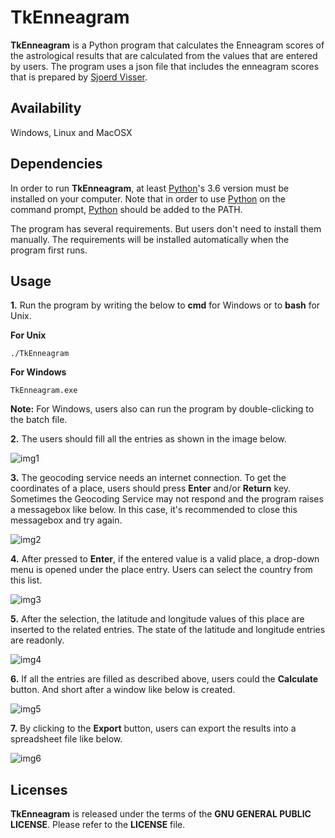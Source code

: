 # TkEnneagram

**TkEnneagram** is a Python program that calculates the Enneagram scores of the astrological results that are calculated from the values that are entered by users. The program uses a json file that includes the enneagram scores that is prepared by [Sjoerd Visser](https://vissesh.home.xs4all.nl/).

## Availability

Windows, Linux and MacOSX

## Dependencies

In order to run **TkEnneagram**, at least [Python](https://www.python.org/)'s 3.6 version must be installed on your computer. Note that in order to use [Python](https://www.python.org/) on the command prompt, [Python](https://www.python.org/) should be added to the PATH.

The program has several requirements. But users don't need to install them manually. The requirements will be installed automatically when the program first runs.

## Usage

**1.** Run the program by writing the below to **cmd** for Windows or to **bash** for Unix.

**For Unix**

    ./TkEnneagram

**For Windows**

    TkEnneagram.exe
    
**Note:** For Windows, users also can run the program by double-clicking to the batch file.

**2.** The users should fill all the entries as shown in the image below.

![img1](https://user-images.githubusercontent.com/29302909/92821314-9b74e600-f3d3-11ea-9d10-4e90b0fbb1a4.png)

**3.** The geocoding service needs an internet connection. To get the coordinates of a place, users should press **Enter** and/or **Return** key. Sometimes the Geocoding Service may not respond and the program raises a messagebox like below. In this case, it's recommended to close this messagebox and try again.

![img2](https://user-images.githubusercontent.com/29302909/92814219-84ca9100-f3cb-11ea-9290-7af50b571c8b.png)

**4.** After pressed to **Enter**, if the entered value is a valid place, a drop-down menu is opened under the place entry. Users can select the country from this list.

![img3](https://user-images.githubusercontent.com/29302909/92821307-99ab2280-f3d3-11ea-8d41-4b4c5ec73208.png)

**5.** After the selection, the latitude and longitude values of this place are inserted to the related entries. The state of the latitude and longitude entries are readonly.

![img4](https://user-images.githubusercontent.com/29302909/92821311-9adc4f80-f3d3-11ea-8c67-735bb42abc34.png)

**6.** If all the entries are filled as described above, users could the **Calculate** button. And short after a window like below is created.

![img5](https://user-images.githubusercontent.com/29302909/92814222-85fbbe00-f3cb-11ea-84cf-f2f50fd220ea.png)

**7.** By clicking to the **Export** button, users can export the results into a spreadsheet file like below.

![img6](https://user-images.githubusercontent.com/29302909/92814215-83996400-f3cb-11ea-99a5-c154f7012f07.png)

## Licenses

**TkEnneagram** is released under the terms of the **GNU GENERAL PUBLIC LICENSE**. Please refer to the **LICENSE** file.
